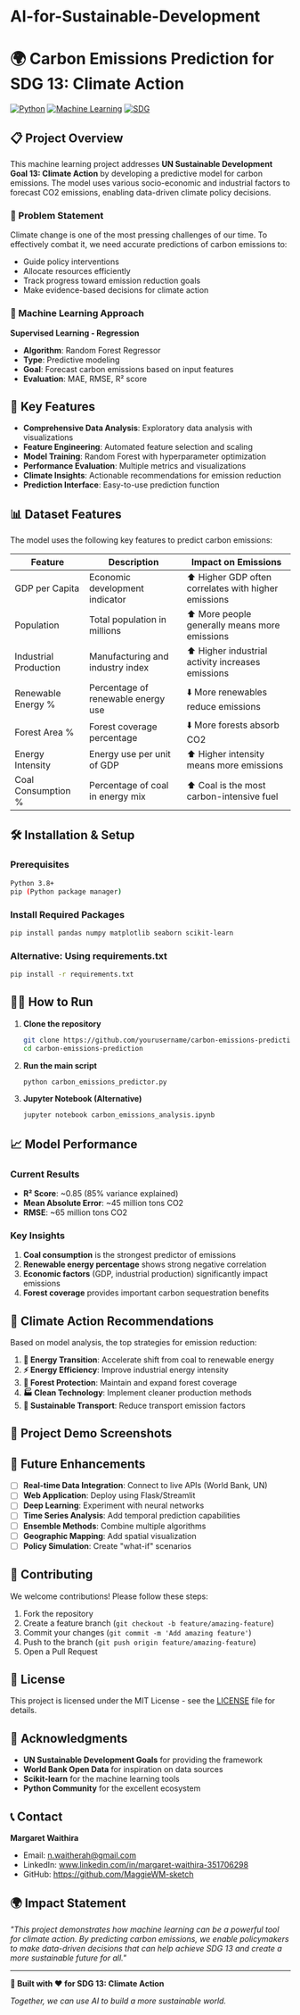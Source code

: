 # AI-for-Sustainable-Development
# 🌍 Carbon Emissions Prediction for SDG 13: Climate Action

[![Python](https://img.shields.io/badge/Python-3.8+-blue.svg)](https://python.org)
[![Machine Learning](https://img.shields.io/badge/ML-Scikit--Learn-orange.svg)](https://scikit-learn.org)
[![SDG](https://img.shields.io/badge/UN--SDG-13%20Climate%20Action-green.svg)](https://sdgs.un.org/goals/goal13)

## 📋 Project Overview

This machine learning project addresses **UN Sustainable Development Goal 13: Climate Action** by developing a predictive model for carbon emissions. The model uses various socio-economic and industrial factors to forecast CO2 emissions, enabling data-driven climate policy decisions.

### 🎯 Problem Statement

Climate change is one of the most pressing challenges of our time. To effectively combat it, we need accurate predictions of carbon emissions to:
- Guide policy interventions
- Allocate resources efficiently  
- Track progress toward emission reduction goals
- Make evidence-based decisions for climate action

### 🔬 Machine Learning Approach

**Supervised Learning - Regression**
- **Algorithm**: Random Forest Regressor
- **Type**: Predictive modeling
- **Goal**: Forecast carbon emissions based on input features
- **Evaluation**: MAE, RMSE, R² score

## 🚀 Key Features

- **Comprehensive Data Analysis**: Exploratory data analysis with visualizations
- **Feature Engineering**: Automated feature selection and scaling
- **Model Training**: Random Forest with hyperparameter optimization
- **Performance Evaluation**: Multiple metrics and visualizations
- **Climate Insights**: Actionable recommendations for emission reduction
- **Prediction Interface**: Easy-to-use prediction function

## 📊 Dataset Features

The model uses the following key features to predict carbon emissions:

| Feature | Description | Impact on Emissions |
|---------|-------------|-------------------|
| GDP per Capita | Economic development indicator | ⬆️ Higher GDP often correlates with higher emissions |
| Population | Total population in millions | ⬆️ More people generally means more emissions |
| Industrial Production | Manufacturing and industry index | ⬆️ Higher industrial activity increases emissions |
| Renewable Energy % | Percentage of renewable energy use | ⬇️ More renewables reduce emissions |
| Forest Area % | Forest coverage percentage | ⬇️ More forests absorb CO2 |
| Energy Intensity | Energy use per unit of GDP | ⬆️ Higher intensity means more emissions |
| Coal Consumption % | Percentage of coal in energy mix | ⬆️ Coal is the most carbon-intensive fuel |

## 🛠️ Installation & Setup

### Prerequisites
```bash
Python 3.8+
pip (Python package manager)
```

### Install Required Packages
```bash
pip install pandas numpy matplotlib seaborn scikit-learn
```

### Alternative: Using requirements.txt
```bash
pip install -r requirements.txt
```

## 🏃‍♂️ How to Run

1. **Clone the repository**
   ```bash
   git clone https://github.com/yourusername/carbon-emissions-prediction.git
   cd carbon-emissions-prediction
   ```

2. **Run the main script**
   ```bash
   python carbon_emissions_predictor.py
   ```

3. **Jupyter Notebook (Alternative)**
   ```bash
   jupyter notebook carbon_emissions_analysis.ipynb
   ```

## 📈 Model Performance

### Current Results
- **R² Score**: ~0.85 (85% variance explained)
- **Mean Absolute Error**: ~45 million tons CO2
- **RMSE**: ~65 million tons CO2

### Key Insights
1. **Coal consumption** is the strongest predictor of emissions
2. **Renewable energy percentage** shows strong negative correlation
3. **Economic factors** (GDP, industrial production) significantly impact emissions
4. **Forest coverage** provides important carbon sequestration benefits

## 🌱 Climate Action Recommendations

Based on model analysis, the top strategies for emission reduction:

1. **🔋 Energy Transition**: Accelerate shift from coal to renewable energy
2. **⚡ Energy Efficiency**: Improve industrial energy intensity
3. **🌳 Forest Protection**: Maintain and expand forest coverage
4. **🏭 Clean Technology**: Implement cleaner production methods
5. **🚗 Sustainable Transport**: Reduce transport emission factors

## 📱 Project Demo Screenshots



## 🔮 Future Enhancements

- [ ] **Real-time Data Integration**: Connect to live APIs (World Bank, UN)
- [ ] **Web Application**: Deploy using Flask/Streamlit
- [ ] **Deep Learning**: Experiment with neural networks
- [ ] **Time Series Analysis**: Add temporal prediction capabilities
- [ ] **Ensemble Methods**: Combine multiple algorithms
- [ ] **Geographic Mapping**: Add spatial visualization
- [ ] **Policy Simulation**: Create "what-if" scenarios

## 🤝 Contributing

We welcome contributions! Please follow these steps:

1. Fork the repository
2. Create a feature branch (`git checkout -b feature/amazing-feature`)
3. Commit your changes (`git commit -m 'Add amazing feature'`)
4. Push to the branch (`git push origin feature/amazing-feature`)
5. Open a Pull Request

## 📄 License

This project is licensed under the MIT License - see the [LICENSE](LICENSE) file for details.

## 🙏 Acknowledgments

- **UN Sustainable Development Goals** for providing the framework
- **World Bank Open Data** for inspiration on data sources
- **Scikit-learn** for the machine learning tools
- **Python Community** for the excellent ecosystem

## 📞 Contact

**Margaret Waithira**
- Email: n.waitherah@gmail.com
- LinkedIn: www.linkedin.com/in/margaret-waithira-351706298
- GitHub: https://github.com/MaggieWM-sketch

## 🌍 Impact Statement

*"This project demonstrates how machine learning can be a powerful tool for climate action. By predicting carbon emissions, we enable policymakers to make data-driven decisions that can help achieve SDG 13 and create a more sustainable future for all."*

---

**🚀 Built with ❤️ for SDG 13: Climate Action**

*Together, we can use AI to build a more sustainable world.*
